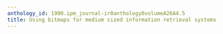 ```yaml
---
anthology_id: 1990.ipm_journal-ir0anthology0volumeA26A4.5
title: Using bitmaps for medium sized information retrieval systems
---
```

